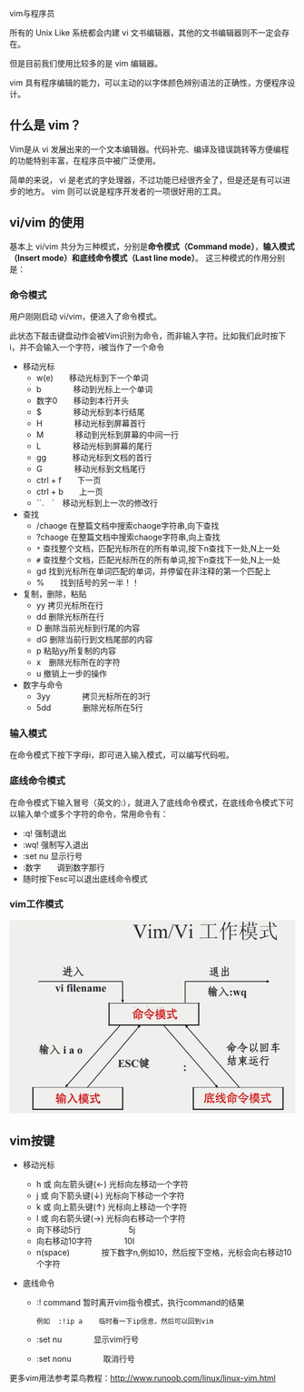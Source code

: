 vim与程序员

所有的 Unix Like 系统都会内建 vi 文书编辑器，其他的文书编辑器则不一定会存在。

但是目前我们使用比较多的是 vim 编辑器。

vim 具有程序编辑的能力，可以主动的以字体颜色辨别语法的正确性，方便程序设计。

## 什么是 vim？

Vim是从 vi 发展出来的一个文本编辑器。代码补完、编译及错误跳转等方便编程的功能特别丰富，在程序员中被广泛使用。

简单的来说， vi 是老式的字处理器，不过功能已经很齐全了，但是还是有可以进步的地方。 vim 则可以说是程序开发者的一项很好用的工具。

## vi/vim 的使用

基本上 vi/vim 共分为三种模式，分别是**命令模式（Command mode）**，**输入模式（Insert mode）**和**底线命令模式（Last line mode）**。 这三种模式的作用分别是：

### 命令模式

用户刚刚启动 vi/vim，便进入了命令模式。

此状态下敲击键盘动作会被Vim识别为命令，而非输入字符。比如我们此时按下i，并不会输入一个字符，i被当作了一个命令



+ 移动光标
  + w(e)　　移动光标到下一个单词
  + b　　　　移动到光标上一个单词
  + 数字0　　移动到本行开头
  + $　　　　移动光标到本行结尾
  + H　　　　移动光标到屏幕首行
  + M　　　　移动到光标到屏幕的中间一行
  + L　　　　移动光标到屏幕的尾行
  + gg　　　 移动光标到文档的首行
  + G　　　　移动光标到文档尾行
  + ctrl + f　　下一页
  + ctrl + b　　上一页
  + ``.　`　移动光标到上一次的修改行
+ 查找
  + /chaoge     在整篇文档中搜索chaoge字符串,向下查找
  + ?chaoge     在整篇文档中搜索chaoge字符串,向上查找
  + `*`  查找整个文档，匹配光标所在的所有单词,按下n查找下一处,N上一处
  + `#` 查找整个文档，匹配光标所在的所有单词,按下n查找下一处,N上一处
  + gd        找到光标所在单词匹配的单词，并停留在非注释的第一个匹配上
  + %　　找到括号的另一半！！
+ 复制，删除，粘贴
  + yy    拷贝光标所在行
  + dd    删除光标所在行
  + D     删除当前光标到行尾的内容
  + dG    删除当前行到文档尾部的内容
  + p     粘贴yy所复制的内容
  + x　删除光标所在的字符
  + u     撤销上一步的操作
+ 数字与命令
  + 3yy　　　　拷贝光标所在的3行
  + 5dd　　　　删除光标所在5行

###  输入模式

在命令模式下按下字母i，即可进入输入模式，可以编写代码啦。

### 底线命令模式

在命令模式下输入冒号（英文的:），就进入了底线命令模式，在底线命令模式下可以输入单个或多个字符的命令，常用命令有：

+ :q!     强制退出
+ :wq!    强制写入退出
+ :set nu 显示行号
+ :数字　　调到数字那行
+ 随时按下esc可以退出底线命令模式

### vim工作模式

![img]($%7Basserts%7D/1132884-20180811210511725-46034130.png)

## vim按键

+ 移动光标

  + h 或 向左箭头键(←)    光标向左移动一个字符
  + j 或 向下箭头键(↓)    光标向下移动一个字符
  + k 或 向上箭头键(↑)    光标向上移动一个字符
  + l 或 向右箭头键(→)    光标向右移动一个字符
  + 向下移动5行　　　　　　5j
  + 向右移动10字符　　　　10l
  + n(space)　　　　按下数字n,例如10，然后按下空格，光标会向右移动10个字符

+ 底线命令

  + :! command    暂时离开vim指令模式，执行command的结果

    ```
    例如  :!ip a    临时看一下ip信息，然后可以回到vim
    
    ```

  + :set nu　　　　显示vim行号

  + :set nonu　　　　取消行号

更多vim用法参考菜鸟教程：http://www.runoob.com/linux/linux-vim.html